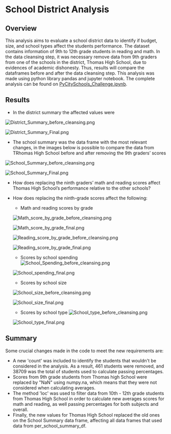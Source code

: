 # School District Analysis

## Overview
This analysis aims to evaluate a school district data to identify if budget, size, and school types affect the students performance. The dataset contains information of 9th to 12th grade students in reading and math. In the data cleansing step, it was necessary remove data from 9th graders from one of the schools in the district, Thomas High School, due to evidences of academic dishonesty. Thus, results will compare the dataframes before and after the data cleansing step. This analysis was made using python library pandas and jupyter notebook. The complete analysis can be found on [PyCitySchools_Challenge.ipynb](PyCitySchools_Challenge.ipynb).

## Results

- In the district summary the affected values were 

![District_Summary_before_cleansing.png]("analysis/District_Summary_before_cleansing.png)

![District_Summary_Final.png]("analysis/District_Summary_Final.png)

- The school summary was the data frame with the most relevant changes, in the images below is possible to compare the data from TRhomas High School before and after removing the 9th graders’ scores

![School_Summary_before_cleansing.png]("analysis/School_Summary_before_cleansing.png)

![School_Summary_Final.png]("analysis/School_Summary_Final.png)

- How does replacing the ninth graders’ math and reading scores affect Thomas High School’s performance relative to the other schools?


- How does replacing the ninth-grade scores affect the following:
    - Math and reading scores by grade

    ![Math_score_by_grade_before_cleansing.png]("analysis/Math_score_by_grade_before_cleansing.png)
    
    ![Math_score_by_grade_final.png]("analysis/Math_score_by_grade_final.png)

    ![Reading_score_by_grade_before_cleansing.png]("analysis/Reading_score_by_grade_before_cleansing.png)
    
    ![Reading_score_by_grade_final.png]("analysis/Reading_score_by_grade_final.png)

    - Scores by school spending
    ![School_Spending_before_cleansing.png]("analysis/School_Spending_before_cleansing.png)
    
    ![School_spending_final.png]("analysis/School_spending_final.png)
    
    - Scores by school size

    ![School_size_before_cleansing.png]("analysis/School_size_before_cleansing.png)
    
    ![School_size_final.png]("analysis/School_size_final.png)
    
    - Scores by school type
    ![School_type_before_cleansing.png]("analysis/School_type_before_cleansing.png)
    
    ![School_type_final.png]("analysis/School_type_final.png)


## Summary
Some crucial changes made in the code to meet the new requirements are:
- A new 'count' was included to identify the students that wouldn't be considered in the analysis. As a result, 461 students were removed, and 38709 was the total of students used to calculate passing percentages. 
- Scores from 9th grade students from Thomas high School were replaced by "NaN" using numpy.na, which means that they were not considered when calculating averages. 
- The method 'loc' was used to filter data from 10th - 12th grade students from Thomas High School in order to calculate new averages scores for math and reading, as well passing percentages for both subjects and overall. 
- Finally, the new values for Thomas High School replaced the old ones on the School Summary data frame, affecting all data frames that used data from per_school_summary_df.
